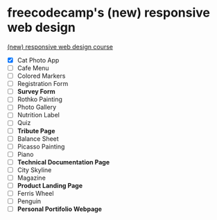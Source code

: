 # freecodecamp's (new) responsive web design

[(new) responsive web design course](https://www.freecodecamp.org/learn/2022/responsive-web-design)

- [X] Cat Photo App 
- [ ] Cafe Menu
- [ ] Colored Markers
- [ ] Registration Form
- [ ] **Survey Form**
- [ ] Rothko Painting
- [ ] Photo Gallery
- [ ] Nutrition Label
- [ ] Quiz
- [ ] **Tribute Page**
- [ ] Balance Sheet
- [ ] Picasso Painting
- [ ] Piano
- [ ] **Technical Documentation Page**
- [ ] City Skyline
- [ ] Magazine
- [ ] **Product Landing Page**
- [ ] Ferris Wheel
- [ ] Penguin
- [ ] **Personal Portifolio Webpage**
